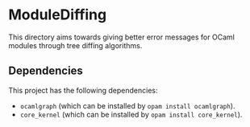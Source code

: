 # ModuleDiffing

This directory aims towards giving better error messages for OCaml modules through tree diffing algorithms.

## Dependencies

This project has the following dependencies:
* `ocamlgraph` (which can be installed by `opam install ocamlgraph`).
* `core_kernel` (which can be installed by `opam install core_kernel`).
